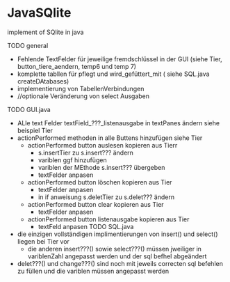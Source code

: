# JavaSQlite
implement of SQlite in java

TODO general
  - Fehlende TextFelder für jeweilige fremdschlüssel in der GUI (siehe Tier, button_tiere_aendern, temp6 und temp 7)
  - komplette tabllen für pflegt und wird_gefüttert_mit ( siehe SQL.java createDAtabases)
  - implementierung von TabellenVerbindungen
  - //optionale Veränderung von select Ausgaben

TODO GUI.java
  - ALle text Felder textField_???_listenausgabe in textPanes ändern siehe beispiel Tier
  - actionPerformed methoden in alle Buttens hinzufügen siehe Tier
    -  actionPerformed button auslesen kopieren aus Tierr
        -  s.insertTier zu s.insert??? ändern  
        -  variblen ggf hinzufügen
        -  variblen der MEthode s.insert??? übergeben
        -  textFelder anpasen 
    -  actionPerformed button löschen kopieren aus Tier
        - textFelder anpasen
        - in if anweisung s.deletTier zu s.delet??? ändern
    -  actionPerformed button clear kopieren aus Tier
        - textFelder anpasen  
    -  actionPerformed button listenausgabe kopieren aus Tier
        - textFeld anpasen 
TODO SQL.java
  - die einzigen vollständigen implimentierungen von insert() und select() liegen bei Tier vor
      - die anderen insert???() sowie select???() müssen jweiliger in variblenZahl angepasst werden und der sql befhel abgeändert
  - delet???() und change???() sind noch mit jeweils correcten sql befehlen zu füllen und die variblen müssen angepasst werden

